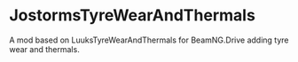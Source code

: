 # JostormsTyreWearAndThermals
A mod based on LuuksTyreWearAndThermals for BeamNG.Drive adding tyre wear and thermals.
